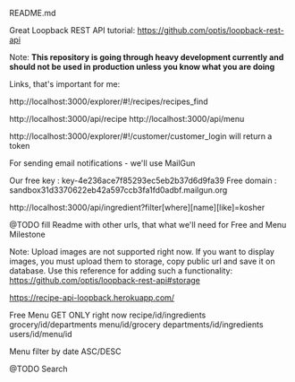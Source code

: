 README.md

Great Loopback REST API tutorial: https://github.com/optis/loopback-rest-api

Note: **This repository is going through heavy development currently and should not be used in production unless you know what you are doing**

Links, that's important for me:

http://localhost:3000/explorer/#!/recipes/recipes_find

http://localhost:3000/api/recipe
http://localhost:3000/api/menu

http://localhost:3000/explorer/#!/customer/customer_login will return a token

For sending email notifications - we'll use MailGun

Our free key : key-4e236ace7f85293ec5eb2b37d6d9fa39
Free domain : sandbox31d3370622eb42a597ccb3fa1fd0adbf.mailgun.org

http://localhost:3000/api/ingredient?filter[where][name][like]=kosher

@TODO fill Readme with other urls, that what we'll need for Free and Menu Milestone

Note: Upload images are not supported right now. If you want to display images, you must upload them to storage, copy public url and save it on database.
Use this reference for adding such a functionality: https://github.com/optis/loopback-rest-api#storage


https://recipe-api-loopback.herokuapp.com/


Free Menu
GET ONLY right now
recipe/id/ingredients
grocery/id/departments
menu/id/grocery
departments/id/ingredients
users/id/menu/id

Menu filter by date ASC/DESC

@TODO Search 